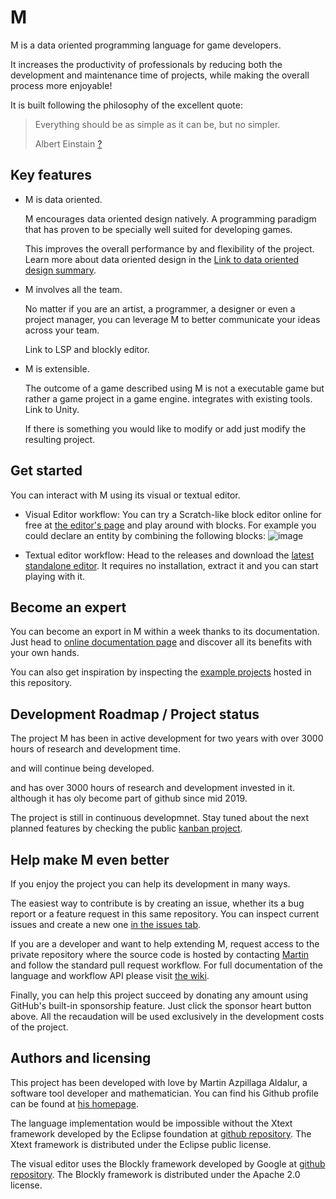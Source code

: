 # M

M is a data oriented programming language for game developers.

It increases the productivity of professionals by reducing both the development and maintenance time of projects, while making the overall process more enjoyable!

It is built following the philosophy of the excellent quote:

>Everything should be as simple as it can be, but no simpler.
>
>Albert Einstain [?](https://quoteinvestigator.com/2011/05/13/einstein-simple/)

## Key features

* M is data oriented.

    M encourages data oriented design natively. A programming paradigm that has proven to be specially well suited for developing games.

    This improves the overall performance by and flexibility of the project. Learn more about data oriented design in the [Link to data oriented design summary](gitlink).

* M involves all the team.

    No matter if you are an artist, a programmer, a designer or even a project manager, you can leverage M to better communicate your ideas across your team.

    Link to LSP and blockly editor.

* M is extensible.

    The outcome of a game described using M is not a executable game but rather a game project in a game engine.
    integrates with existing tools. Link to Unity.

    If there is something you would like to modify or add just modify the resulting project.

## Get started

You can interact with M using its visual or textual editor.

* Visual Editor workflow: You can try a Scratch-like block editor online for free at [the editor's page](/editor/) and play around with blocks. For example you could declare an entity by combining the following blocks:
![image](/images/blockExample)

* Textual editor workflow: Head to the releases and download the [latest standalone editor](gitlink). It requires no installation, extract it and you can start playing with it.

## Become an expert

You can become an export in M within a week thanks to its documentation. Just head to [online documentation page](/documentation/en/home.md) and discover all its benefits with your own hands.

You can also get inspiration by inspecting the [example projects](examplesgitlink) hosted in this repository.

## Development Roadmap / Project status

The project M has been in active development for two years with over 3000 hours of research and development time.

 and will continue being developed.

and has over 3000 hours of research and development invested in it. although it has oly become part of github since mid 2019.

The project is still in continuous developmnet. Stay tuned about the next planned features by checking the public [kanban project](gitlink).

## Help make M even better

If you enjoy the project you can help its development in many ways.

The easiest way to contribute is by creating an issue, whether its a bug report or a feature request in this same repository. You can inspect current issues and create a new one [in the issues tab](gitlink).

If you are a developer and want to help extending M, request access to the private repository where the source code is hosted by contacting [Martin](gitlink) and follow the standard pull request workflow.
For full documentation of the language and workflow API please visit [the wiki](gitlink).

Finally, you can help this project succeed by donating any amount using GitHub's built-in sponsorship feature. Just click the sponsor heart button above. All the recaudation will be used exclusively in the development costs of the project.

## Authors and licensing

This project has been developed with love by Martin Azpillaga Aldalur, a software tool developer and mathematician. You can find his Github profile can be found at [his homepage](gitlink).

The language implementation would be impossible without the Xtext framework developed by the Eclipse foundation at [github repository](gitlink).
The Xtext framework is distributed under the Eclipse public license.

The visual editor uses the Blockly framework developed by Google at [github repository](gitlink).
The Blockly framework is distributed under the Apache 2.0 license.
